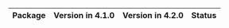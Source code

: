 <!-- markdown-link-check-disable -->

| Package   | Version in 4.1.0   | Version in 4.2.0   | Status   |
|-----------|--------------------|--------------------|----------|